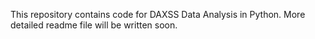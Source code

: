 This repository contains code for DAXSS Data Analysis in Python. 
More detailed readme file will be written soon.